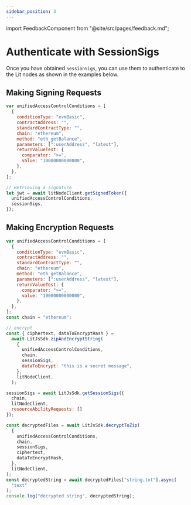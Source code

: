 ```yaml
---
sidebar_position: 3
---
```


import FeedbackComponent from "@site/src/pages/feedback.md";

# Authenticate with SessionSigs

Once you have obtained `SessionSigs`, you can use them to authenticate to the Lit nodes as shown in the examples below.

## Making Signing Requests

```javascript
var unifiedAccessControlConditions = [
  {
    conditionType: "evmBasic",
    contractAddress: "",
    standardContractType: "",
    chain: "ethereum",
    method: "eth_getBalance",
    parameters: [":userAddress", "latest"],
    returnValueTest: {
      comparator: ">=",
      value: "10000000000000",
    },
  },
];

// Retrieving a signature
let jwt = await litNodeClient.getSignedToken({
  unifiedAccessControlConditions,
  sessionSigs,
});
```

## Making Encryption Requests

```javascript
var unifiedAccessControlConditions = [
  {
    conditionType: "evmBasic",
    contractAddress: "",
    standardContractType: "",
    chain: "ethereum",
    method: "eth_getBalance",
    parameters: [":userAddress", "latest"],
    returnValueTest: {
      comparator: ">=",
      value: "10000000000000",
    },
  },
];
const chain = "ethereum";

// encrypt
const { ciphertext, dataToEncryptHash } =
  await LitJsSdk.zipAndEncryptString(
    {
      unifiedAccessControlConditions,
      chain,
      sessionSigs,
      dataToEncrypt: "this is a secret message",
    },
    litNodeClient,  
  );

sessionSigs = await LitJsSdk.getSessionSigs({
  chain,
  litNodeClient,
  resourceAbilityRequests: []
});

const decryptedFiles = await LitJsSdk.decryptToZip(
  {
    unifiedAccessControlConditions,
    chain,
    sessionSigs,
    ciphertext,
    dataToEncryptHash,
  },
  litNodeClient,
);
const decryptedString = await decryptedFiles["string.txt"].async(
  "text"
);
console.log("decrypted string", decryptedString);
```
<FeedbackComponent/>
